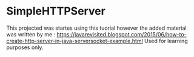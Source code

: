 # SimpleHTTPServer
This projected was startes using this tuorial however the added material was written by me : https://javarevisited.blogspot.com/2015/06/how-to-create-http-server-in-java-serversocket-example.html
Used for learning purposes only.
